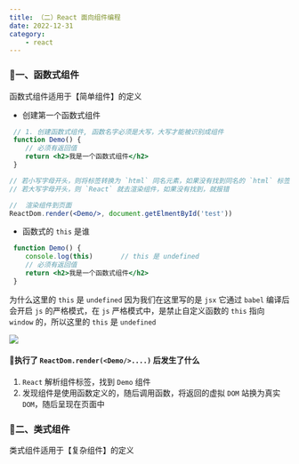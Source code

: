 ```yaml
---
title: （二）React 面向组件编程
date: 2022-12-31
category:
    - react
---
```



### 🍇一、函数式组件
函数式组件适用于【简单组件】的定义

- 创建第一个函数式组件
```jsx
 // 1. 创建函数式组件, 函数名字必须是大写，大写才能被识别成组件
 function Demo() {
    // 必须有返回值
    return <h2>我是一个函数式组件</h2>
 }

// 若小写字母开头，则将标签转换为 `html` 同名元素，如果没有找到同名的 `html` 标签，则报错
// 若大写字母开头，则 `React` 就去渲染组件，如果没有找到，就报错

//  渲染组件到页面
ReactDom.render(<Demo/>, document.getElmentById('test'))
```

- 函数式的 `this` 是谁
```jsx
 function Demo() {
    console.log(this)       // this 是 undefined
    // 必须有返回值
    return <h2>我是一个函数式组件</h2>
 }
```
为什么这里的 `this` 是 `undefined` 因为我们在这里写的是 `jsx` 它通过 `babel` 编译后会开启 `js` 的严格模式，在 `js` 严格模式中，是禁止自定义函数的 `this` 指向 `window` 的，所以这里的 `this` 是 `undefined`

![](https://image.zswei.xyz/img/202212312119874.png)


#### 🍉执行了 `ReactDom.render(<Demo/>....)` 后发生了什么
1. `React` 解析组件标签，找到 `Demo` 组件
2. 发现组件是使用函数定义的，随后调用函数，将返回的虚拟 `DOM` 站换为真实 `DOM`，随后呈现在页面中

### 🥥二、类式组件
类式组件适用于【复杂组件】的定义